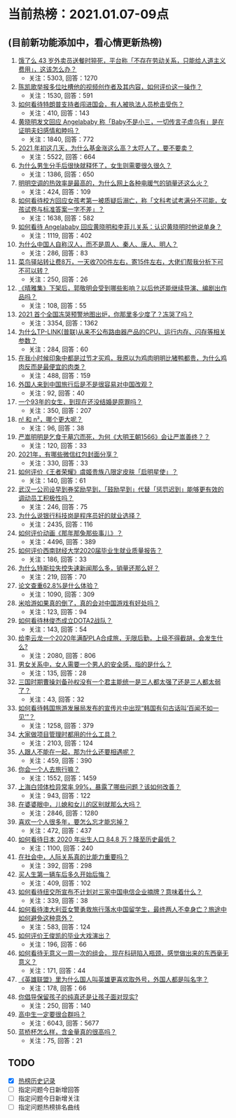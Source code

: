# 当前热榜：2021.01.07-09点
## (目前新功能添加中，看心情更新热榜)
1. [饿了么 43 岁外卖员送餐时猝死，平台称「不存在劳动关系，只能给人道主义费用」，这该怎么办？](https://www.zhihu.com/question/438129586)
    * 关注：5303, 回答：1270
2. [陈凯歌举报多位吐槽他的视频创作者及其内容，如何评价这一操作？](https://www.zhihu.com/question/438068928)
    * 关注：1530, 回答：591
3. [如何看待特朗普支持者闯进国会，有人被执法人员枪击受伤？](https://www.zhihu.com/question/438235275)
    * 关注：410, 回答：143
4. [黄晓明发文回应 Angelababy 称「Baby不是小三，一切传言子虚乌有」是在证明夫妇感情和睦吗？](https://www.zhihu.com/question/438160857)
    * 关注：1840, 回答：772
5. [2021 年初这几天，为什么基金涨这么高？太吓人了，要不要卖？](https://www.zhihu.com/question/437808776)
    * 关注：5522, 回答：664
6. [为什么男生分手后很快就释怀了，女生则需要很久很久？](https://www.zhihu.com/question/432503865)
    * 关注：1386, 回答：650
7. [明明空调的热效率是最高的，为什么网上各种电暖气的销量还这么火？](https://www.zhihu.com/question/437393382)
    * 关注：424, 回答：109
8. [如何看待校方回应女孩考第一被质疑后溺亡，称「文科考试考满分不可能，女孩试卷与标准答案一字不差」？](https://www.zhihu.com/question/438110849)
    * 关注：1638, 回答：582
9. [如何看待 Angelababy 回应黄晓明和李菲儿关系：认识黄晓明时他说单身？](https://www.zhihu.com/question/438158348)
    * 关注：1119, 回答：402
10. [为什么中国人自称汉人，而不是周人、秦人、唐人、明人？](https://www.zhihu.com/question/315606998)
    * 关注：286, 回答：83
11. [菜鸟驿站转让费8万，一天收700件左右，寄15件左右，大佬们帮我分析下可不可以转？](https://www.zhihu.com/question/435352953)
    * 关注：250, 回答：26
12. [《晴雅集》下架后，郭敬明会受到哪些影响？以后他还能继续导演、编剧出作品吗？](https://www.zhihu.com/question/438100870)
    * 关注：108, 回答：55
13. [2021 首个全国冻哭预警地图出炉，你那里多少度了？冻哭了吗？](https://www.zhihu.com/question/438090876)
    * 关注：3354, 回答：1362
14. [为什么TP-LINK(普联)从来不公布路由器产品的CPU、运行内存、闪存等相关参数？](https://www.zhihu.com/question/424243974)
    * 关注：284, 回答：60
15. [在我小时候印象中都是过节才买鸡，我原以为鸡肉明明比猪鸭都贵，为什么鸡肉反而是最便宜的肉类？](https://www.zhihu.com/question/436623362)
    * 关注：488, 回答：159
16. [外国人来到中国旅行后是不是很容易对中国改观？](https://www.zhihu.com/question/437856634)
    * 关注：92, 回答：40
17. [一个93年的女生，到现在还没结婚是原罪吗？](https://www.zhihu.com/question/437225420)
    * 关注：350, 回答：207
18. [n! 和 n²，哪个更大呢？](https://www.zhihu.com/question/436901844)
    * 关注：96, 回答：38
19. [严嵩明明是乞食于墓穴而死，为何《大明王朝1566》会让严嵩善终？？](https://www.zhihu.com/question/436448306)
    * 关注：120, 回答：33
20. [2021年，有哪些微信红包封面分享？](https://www.zhihu.com/question/436417512)
    * 关注：330, 回答：33
21. [如何评价《王者荣耀》虞姬贵族八限定皮肤「启明星使」？](https://www.zhihu.com/question/438165641)
    * 关注：140, 回答：61
22. [武汉一公司设早到券奖励早到，「鼓励早到」代替「惩罚迟到」能够更有效的调动员工积极性吗？](https://www.zhihu.com/question/437781720)
    * 关注：246, 回答：75
23. [为什么说银行科技岗是程序员好的就业选择？](https://www.zhihu.com/question/380468704)
    * 关注：2435, 回答：116
24. [如何评价动画《那年那兔那些事儿》？](https://www.zhihu.com/question/28543439)
    * 关注：4496, 回答：389
25. [如何评价西南财经大学2020届毕业生就业质量报告？](https://www.zhihu.com/question/437422218)
    * 关注：186, 回答：33
26. [为什么特斯拉失控失速新闻那么多，销量还那么好？](https://www.zhihu.com/question/435816291)
    * 关注：219, 回答：70
27. [论文查重62.8%是什么体验？](https://www.zhihu.com/question/388191520)
    * 关注：1090, 回答：309
28. [米哈游如果真的倒了，真的会对中国游戏有好处吗？](https://www.zhihu.com/question/435790584)
    * 关注：123, 回答：94
29. [如何看待林俊杰成立DOTA2战队？](https://www.zhihu.com/question/437600516)
    * 关注：143, 回答：54
30. [给李云龙一个2020年满配PLA合成旅，无限后勤，上级不得截胡，会发生什么?](https://www.zhihu.com/question/424566441)
    * 关注：2080, 回答：806
31. [男女关系中，女人需要一个男人的安全感，指的是什么？](https://www.zhihu.com/question/436916963)
    * 关注：135, 回答：28
32. [三国时期曹操刘备孙权没有一个君主能统一是三人都太强了还是三人都太弱了？](https://www.zhihu.com/question/436930637)
    * 关注：43, 回答：32
33. [如何看待韩国旅游发展局发布的宣传片中出现“韩国有句古话叫‘百闻不如一见’”？](https://www.zhihu.com/question/438097791)
    * 关注：1258, 回答：379
34. [大家做项目管理时都用的什么工具？](https://www.zhihu.com/question/38813402)
    * 关注：2103, 回答：124
35. [人跟人不能在一起，那为什么还要相遇呢？](https://www.zhihu.com/question/328725280)
    * 关注：459, 回答：390
36. [你会一个人去旅行嘛？](https://www.zhihu.com/question/430218488)
    * 关注：1552, 回答：1459
37. [上海白领体检异常率 99%，暴露了哪些问题？该如何改善？](https://www.zhihu.com/question/438092610)
    * 关注：943, 回答：122
38. [在婆婆眼中，儿媳和女儿的区别就那么大吗？](https://www.zhihu.com/question/322283518)
    * 关注：2846, 回答：1280
39. [喜欢一个人很多年，要怎么忘才能忘掉？](https://www.zhihu.com/question/431426763)
    * 关注：472, 回答：437
40. [如何看待日本 2020 年出生人口 84.8 万？降至历史最低？](https://www.zhihu.com/question/437046716)
    * 关注：1100, 回答：240
41. [在社会中，人际关系真的比能力重要吗？](https://www.zhihu.com/question/436010439)
    * 关注：392, 回答：298
42. [买人生第一辆车后多久开始后悔？](https://www.zhihu.com/question/354985985)
    * 关注：409, 回答：102
43. [如何看待纽交所宣布不计划对三家中国电信企业摘牌？意味着什么？](https://www.zhihu.com/question/437942525)
    * 关注：339, 回答：38
44. [如何看待澳大利亚女警勇救旅行落水中国留学生，最终两人不幸身亡？旅途中如何避免这种意外？](https://www.zhihu.com/question/437856151)
    * 关注：583, 回答：124
45. [如何评价王俊凯的毕业大戏演出？](https://www.zhihu.com/question/438052348)
    * 关注：196, 回答：66
46. [如何看待无意义一周一次的组会， 现在科研陷入瓶颈，感觉做出来的东西毫无意义？](https://www.zhihu.com/question/436877389)
    * 关注：171, 回答：44
47. [《英雄联盟》里为什么国人叫英雄更喜欢取外号，外国人都是叫名字？](https://www.zhihu.com/question/437265184)
    * 关注：178, 回答：66
48. [你倡导保留孩子的纯真还是让孩子面对现实?](https://www.zhihu.com/question/437190780)
    * 关注：250, 回答：140
49. [高中生一定要很合群吗？](https://www.zhihu.com/question/431537724)
    * 关注：6043, 回答：5677
50. [蓝桥杯怎么样，含金量真的很高吗？](https://www.zhihu.com/question/389635269)
    * 关注：75, 回答：21
## TODO
* [x] [热榜历史记录](hot_history/AllHot.md)
* [ ] 指定问题今日新增回答
* [ ] 指定问题今日新增关注
* [ ] 指定问题热榜排名曲线
